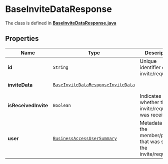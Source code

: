 

# BaseInviteDataResponse

The class is defined in **[BaseInviteDataResponse.java](../../src/main/java/org/openapitools/model/BaseInviteDataResponse.java)**

## Properties

Name | Type | Description | Notes
------------ | ------------- | ------------- | -------------
**id** | `String` | Unique identifier of the invite/request. |  [optional property]
**inviteData** | [`BaseInviteDataResponseInviteData`](BaseInviteDataResponseInviteData.md) |  |  [optional property]
**isReceivedInvite** | `Boolean` | Indicates whether the invite/request was received. |  [optional property]
**user** | [`BusinessAccessUserSummary`](BusinessAccessUserSummary.md) | Metadata for the member/partner that was sent the invite/request. |  [optional property]






